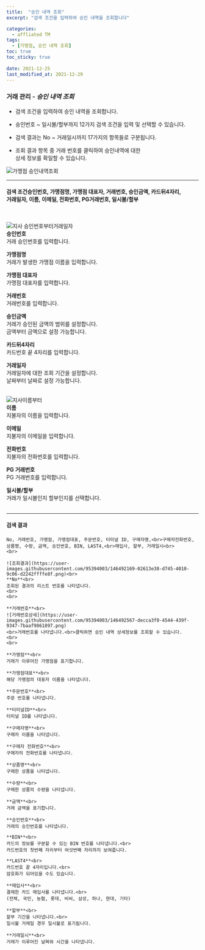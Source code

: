 ```yaml
---
title:  "승인 내역 조회"
excerpt: "검색 조건을 입력하여 승인 내역을 조회합니다"

categories:
  - affliated TM
tags:
  - [가맹점, 승인 내역 조회]
toc: true
toc_sticky: true
 
date: 2021-12-25
last_modified_at: 2021-12-29
---
```

### 거래 관리 - *승인 내역 조회*
- 검색 조건을 입력하여 승인 내역을 조회합니다.

- 승인번호 ~ 일시불/할부까지 12가지 검색 조건을 입력 및 선택할 수 있습니다.

- 검색 결과는 No ~ 거래일시까지 17가지의 항목들로 구분됩니다.

- 조회 결과 항목 중 거래 번호를 클릭하여 승인내역에 대한<br>상세 정보를 확일할 수 있습니다.

![가맹점 승인내역조회](https://user-images.githubusercontent.com/95394003/147630990-c8d02233-fcc3-4d76-b04f-720facc91d05.jpeg)

---

#### 검색 조건승인번호, 가맹점명, 가맹점 대표자, 거래번호, 승인금액, 카드뒤4자리,<br>거래일자, 이름, 이메일, 전화번호, PG거래번호, 일시불/할부<br>
<br>

![지사 승인번호부터거래일자](https://user-images.githubusercontent.com/95394003/147443312-1a88f814-8c52-4d65-a5e3-01ee12710e44.jpeg)<br>
**승인번호**<br>
거래 승인번호를 입력합니다.

**가맹점명**<br>
거래가 발생한 가맹점 이름을 입력합니다.

**가맹점 대표자**<br>
가맹점 대표자를 입력합니다.

**거래번호**<br>
거래번호를 입력합니다.

**승인금액**<br>
거래가 승인된 금액의 범위를 설정합니다.<br>금액부터 금액으로 설정 가능합니다.

**카드뒤4자리**<br>
카드번호 끝 4자리를 입력합니다.

**거래일자**<br>
거래일자에 대한 조회 기간을 설정합니다.<br>날짜부터 날짜로 설정 가능합니다.
<br>
<br>

![지사이름부터](https://user-images.githubusercontent.com/95394003/147443417-6aca7133-d34c-4e20-8025-8474c45d64ba.jpeg)<br>
**이름**<br>
지불자의 이름을 입력합니다.

**이메일**<br>
지불자의 이메일을 입력합니다.

**전화번호**<br>
지불자의 전화번호를 입력합니다.

**PG 거래번호**<br>
PG 거래번호를 입력합니다.

**일시불/할부**<br>
거래가 일시불인지 할부인지를 선택합니다.
<br>
<br>

---

#### 검색 결과
```
No, 거래번호, 가맹점, 가맹점대표, 주문번호, 터미널 ID, 구매자명,<br>구매자전화번호, 상품명, 수량, 금액, 승인번호, BIN, LAST4,<br>매입사, 할부, 거래일시<br>
<br>

![조회결과](https://user-images.githubusercontent.com/95394003/146492169-02613e38-d745-4010-9c06-d2242ffffe8f.png)<br>
**No**<br>
조회된 결과의 리스트 번호를 나타냅니다.
<br>
<br>

**거래번호**<br>
![거래번호상세](https://user-images.githubusercontent.com/95394003/146492567-decca3f0-4544-439f-9347-7baaf9861897.png)
<br>거래번호를 나타냅니다.<br>클릭하면 승인 내역 상세정보를 조회할 수 있습니다.
<br>
<br>

**가맹점**<br>
거래가 이루어진 가맹점을 표기합니다.

**가맹점대표**<br>
해당 가맹점의 대표자 이름을 나타냅니다.

**주문번호**<br>
주문 번호를 나타냅니다.

**터미널ID**<br>
터미널 ID를 나타냅니다.

**구매자명**<br>
구매자 이름을 나타냅니다.

**구매자 전화번호**<br>
구매자의 전화번호를 나타냅니다.

**상품명**<br>
구매한 상품을 나타냅니다.

**수량**<br>
구매한 상품의 수량을 나타냅니다.

**금액**<br>
거래 금액을 표기합니다.

**승인번호**<br>
거래의 승인번호를 나타냅니다.

**BIN**<br>
카드의 정보를 구분할 수 있는 BIN 번호를 나타냅니다.<br>
카드번호의 첫번째 자리부터 여섯번째 자리까지 보여줍니다.

**LAST4**<br>
카드번호 끝 4자리입니다.<br>
암호화가 되어있을 수도 있습니다.

**매입사**<br>
결제한 카드 매입사를 나타냅니다.<br>
(전체, 국민, 농협, 롯데, 비씨, 삼성, 하나, 현대, 기타)

**할부**<br>
할부 기간을 나타냅니다.<br>
일시불 거래일 경우 일시불로 표기됩니다.

**거래일시**<br>
거래가 이루어진 날짜와 시간을 나타냅니다.